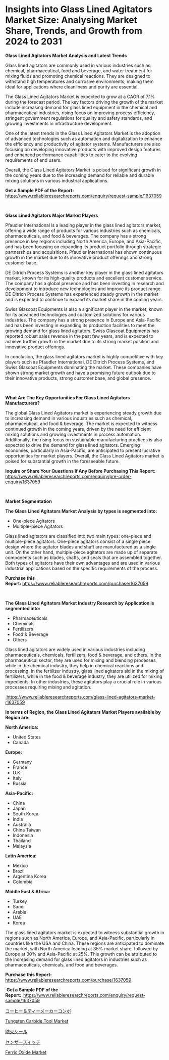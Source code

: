 <p><h1>Insights into Glass Lined Agitators Market Size: Analysing Market Share, Trends, and Growth from 2024 to 2031</h1></p><p><strong>Glass Lined Agitators Market Analysis and Latest Trends</strong></p>
<p><p>Glass lined agitators are commonly used in various industries such as chemical, pharmaceutical, food and beverage, and water treatment for mixing fluids and promoting chemical reactions. They are designed to withstand high temperatures and corrosive environments, making them ideal for applications where cleanliness and purity are essential.</p><p>The Glass Lined Agitators Market is expected to grow at a CAGR of 7.1% during the forecast period. The key factors driving the growth of the market include increasing demand for glass lined equipment in the chemical and pharmaceutical industries, rising focus on improving process efficiency, stringent government regulations for quality and safety standards, and growing investments in infrastructure development.</p><p>One of the latest trends in the Glass Lined Agitators Market is the adoption of advanced technologies such as automation and digitalization to enhance the efficiency and productivity of agitator systems. Manufacturers are also focusing on developing innovative products with improved design features and enhanced performance capabilities to cater to the evolving requirements of end users.</p><p>Overall, the Glass Lined Agitators Market is poised for significant growth in the coming years due to the increasing demand for reliable and durable mixing solutions in various industrial applications.</p></p>
<p><strong>Get a Sample PDF of the Report:&nbsp;</strong> <a href="https://www.reliableresearchreports.com/enquiry/request-sample/1637059">https://www.reliableresearchreports.com/enquiry/request-sample/1637059</a></p>
<p>&nbsp;</p>
<p><strong>Glass Lined Agitators Major Market Players</strong></p>
<p><p>Pfaudler International is a leading player in the glass lined agitators market, offering a wide range of products for various industries such as chemicals, pharmaceuticals, and food & beverages. The company has a strong presence in key regions including North America, Europe, and Asia-Pacific, and has been focusing on expanding its product portfolio through strategic partnerships and acquisitions. Pfaudler International has shown continuous growth in the market due to its innovative product offerings and strong customer base.</p><p>DE Ditrich Process Systems is another key player in the glass lined agitators market, known for its high-quality products and excellent customer service. The company has a global presence and has been investing in research and development to introduce new technologies and improve its product range. DE Ditrich Process Systems has experienced steady growth in the market and is expected to continue to expand its market share in the coming years.</p><p>Swiss Glascoat Equipments is also a significant player in the market, known for its advanced technologies and customized solutions for various industries. The company has a strong presence in Europe and Asia-Pacific and has been investing in expanding its production facilities to meet the growing demand for glass lined agitators. Swiss Glascoat Equipments has reported robust sales revenue in the past few years, and is expected to achieve further growth in the market due to its strong market position and innovative product offerings.</p><p>In conclusion, the glass lined agitators market is highly competitive with key players such as Pfaudler International, DE Ditrich Process Systems, and Swiss Glascoat Equipments dominating the market. These companies have shown strong market growth and have a promising future outlook due to their innovative products, strong customer base, and global presence.</p></p>
<p>&nbsp;</p>
<p><strong>What Are The Key Opportunities For Glass Lined Agitators Manufacturers?</strong></p>
<p><p>The global Glass Lined Agitators market is experiencing steady growth due to increasing demand in various industries such as chemical, pharmaceutical, and food & beverage. The market is expected to witness continued growth in the coming years, driven by the need for efficient mixing solutions and growing investments in process automation. Additionally, the rising focus on sustainable manufacturing practices is also expected to drive the demand for glass lined agitators. Emerging economies, particularly in Asia-Pacific, are anticipated to present lucrative opportunities for market players. Overall, the Glass Lined Agitators market is poised for substantial growth in the foreseeable future.</p></p>
<p><strong>Inquire or Share Your Questions If Any Before Purchasing This Report:</strong> <a href="https://www.reliableresearchreports.com/enquiry/pre-order-enquiry/1637059">https://www.reliableresearchreports.com/enquiry/pre-order-enquiry/1637059</a></p>
<p>&nbsp;</p>
<p><strong>Market Segmentation</strong></p>
<p><strong>The Glass Lined Agitators Market Analysis by types is segmented into:</strong></p>
<p><ul><li>One-piece Agitators</li><li>Multiple-piece Agitators</li></ul></p>
<p><p>Glass lined agitators are classified into two main types: one-piece and multiple-piece agitators. One-piece agitators consist of a single piece design where the agitator blades and shaft are manufactured as a single unit. On the other hand, multiple-piece agitators are made up of separate components such as blades, shafts, and seals that are assembled together. Both types of agitators have their own advantages and are used in various industrial applications based on the specific requirements of the process.</p></p>
<p><strong>Purchase this Report:&nbsp;</strong><a href="https://www.reliableresearchreports.com/purchase/1637059">https://www.reliableresearchreports.com/purchase/1637059</a></p>
<p>&nbsp;</p>
<p><strong>The Glass Lined Agitators Market Industry Research by Application is segmented into:</strong></p>
<p><ul><li>Pharmaceuticals</li><li>Chemicals</li><li>Fertilizers</li><li>Food & Beverage</li><li>Others</li></ul></p>
<p><p>Glass lined agitators are widely used in various industries including pharmaceuticals, chemicals, fertilizers, food & beverage, and others. In the pharmaceutical sector, they are used for mixing and blending processes, while in the chemical industry, they help in chemical reactions and processing. In the fertilizer industry, glass lined agitators aid in the mixing of fertilizers, while in the food & beverage industry, they are utilized for mixing ingredients. In other industries, these agitators play a crucial role in various processes requiring mixing and agitation.</p></p>
<p><a href="https://www.reliableresearchreports.com/glass-lined-agitators-market-r1637059">&nbsp;https://www.reliableresearchreports.com/glass-lined-agitators-market-r1637059</a></p>
<p><strong>In terms of Region, the Glass Lined Agitators Market Players available by Region are:</strong></p>
<p>
    <p> <strong> North America: </strong>
        <ul>
            <li>United States</li>
            <li>Canada</li>
        </ul>
        </p> 
    <p> <strong> Europe: </strong>
        <ul>
            <li>Germany</li>
            <li>France</li>
            <li>U.K.</li>
            <li>Italy</li>
            <li>Russia</li>
        </ul>
        </p> 
    <p> <strong> Asia-Pacific: </strong>
        <ul>
            <li>China</li>
            <li>Japan</li>
            <li>South Korea</li>
            <li>India</li>
            <li>Australia</li>
            <li>China Taiwan</li>
            <li>Indonesia</li>
            <li>Thailand</li>
            <li>Malaysia</li>
        </ul>
        </p> 
    <p> <strong> Latin America: </strong>
        <ul>
            <li>Mexico</li>
            <li>Brazil</li>
            <li>Argentina Korea</li>
            <li>Colombia</li>
        </ul>
        </p> 
    <p> <strong> Middle East & Africa: </strong>
        <ul>
            <li>Turkey</li>
            <li>Saudi</li>
            <li>Arabia</li>
            <li>UAE</li>
            <li>Korea</li>
        </ul>
    </p>
    </p>
<p><p>The glass lined agitators market is expected to witness substantial growth in regions such as North America, Europe, and Asia-Pacific, particularly in countries like the USA and China. These regions are anticipated to dominate the market, with North America leading at 35% market share, followed by Europe at 30% and Asia-Pacific at 25%. This growth can be attributed to the increasing demand for glass lined agitators in industries such as pharmaceuticals, chemicals, and food and beverages.</p></p>
<p><strong>Purchase this Report: </strong><a href="https://www.reliableresearchreports.com/purchase/1637059">https://www.reliableresearchreports.com/purchase/1637059</a></p>
<p>&nbsp;<strong>Get a Sample PDF of the Report:&nbsp;&nbsp;</strong><a href="https://www.reliableresearchreports.com/enquiry/request-sample/1637059">https://www.reliableresearchreports.com/enquiry/request-sample/1637059</a></p>
<p><strong></strong></p>
<p><p><a href="https://github.com/ycmtqqhvk3273/Market-Research-Report-List-1/blob/main/383877427607.md">コーヒー＆ティーメーカーコンボ</a></p><p><a href="https://github.com/okotobwrhuteie/Market-Research-Report-List-2/blob/main/tungsten-carbide-tool-market.md">Tungsten Carbide Tool Market</a></p><p><a href="https://medium.com/@raymanta28/%E7%81%AB%E7%81%BD%E4%BE%B5%E5%85%A5%E3%82%B7%E3%83%BC%E3%83%AB%E5%B8%82%E5%A0%B4%E3%81%AE%E8%A6%8F%E6%A8%A1%E3%81%A8%E5%B8%82%E5%A0%B4%E5%8B%95%E5%90%91-%E6%A5%AD%E7%95%8C%E5%85%A8%E4%BD%93%E3%81%AE%E5%AE%8C%E5%85%A8%E3%81%AA%E6%A6%82%E8%A6%81-2024%E5%B9%B4%E3%81%8B%E3%82%892031%E5%B9%B4%E3%81%BE%E3%81%A7-db08c7703d45">防火シール</a></p><p><a href="https://medium.com/@anabelavenport7854/%E6%84%9F%E8%A6%9A%E3%82%B9%E3%82%A4%E3%83%83%E3%83%81%E5%B8%82%E5%A0%B4%E3%81%AE%E8%A6%8F%E6%A8%A1%E3%81%A8%E5%B8%82%E5%A0%B4%E5%8B%95%E5%90%91-%E5%AE%8C%E5%85%A8%E3%81%AA%E7%94%A3%E6%A5%AD%E6%A6%82%E8%A6%81-2024%E5%B9%B4%E3%81%8B%E3%82%892031%E5%B9%B4%E3%81%BE%E3%81%A7-160f4477cfbb">センサースイッチ</a></p><p><a href="https://issuu.com/reportprime-2/docs/ferric-oxide-market-size-2030.pptx">Ferric Oxide Market</a></p></p>